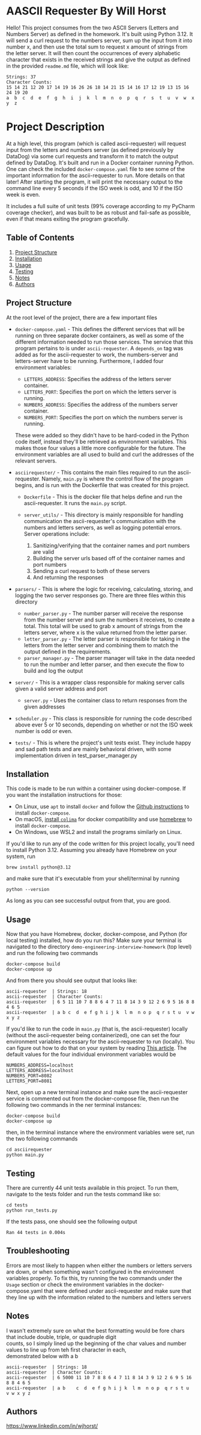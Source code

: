 # AASCII Requester By Will Horst

Hello! This project consumes from the two ASCII Servers (Letters and Numbers Server) as defined in the homework. It's 
built using Python 3.12. It will send a curl request to the numbers server, sum up the input from it into number x, and then use the total sum to 
request x amount of strings from the letter server. It will then count the occurrences of every alphabetic character that exists in the received strings
and give the output as defined in the provided `readme.md` file, which will look like:
```
Strings: 37
Character Counts:
15 14 21 12 20 17 14 19 16 26 26 18 14 21 15 14 16 17 12 19 13 15 16 24 19 20
a  b  c  d  e  f  g  h  i  j  k  l  m  n  o  p  q  r  s  t  u  v  w  x  y  z
```


# Project Description

At a high level, this program (which is called ascii-requester) will request input from the letters and numbers server (as defined 
previously by DataDog) via some curl requests and transform it to match the output defined by DataDog. It's built and 
run in a Docker container running Python. One can check the included `docker-compose.yaml` file to see some of the important 
information for the ascii-requester to run. More details on that later! After starting the program, it will print the necessary
output to the command line every 5 seconds if the ISO week is odd, and 10 if the ISO week is even.

 It includes a full suite of unit tests (99% coverage according to my PyCharm coverage checker), and was built to be as
 robust and fail-safe as possible, even if that means exiting the program gracefully.                                 

## Table of Contents
1. [Project Structure](#project-structure)
2. [Installation](#installation)
2. [Usage](#usage)
5. [Testing](#testing)
6. [Notes](#notes)
7. [Authors](#authors)


## Project Structure

At the root level of the project, there are a few important files
* `docker-compose.yaml` - This defines the different services that will be running on three separate docker containers,
as well as some of the different information needed to run those services. The service that this program pertains to is under 
`ascii-requester`. A `depends_on` tag was added as for the ascii-requester to work, the numbers-server and letters-server
have to be running. Furthermore, I added four environment variables:
  * `LETTERS_ADDRESS`: Specifies the address of the letters server container.
  * `LETTERS_PORT`: Specifies the port on which the letters server is running.
  * `NUMBERS_ADDRESS`: Specifies the address of the numbers server container.
  * `NUMBERS_PORT`: Specifies the port on which the numbers server is running.
                                            
   
  These were added so they didn't have to be hard-coded in the Python code itself, instead they'll be retrieved as 
  environment variables. This makes those four values a little more configurable for the future. The environment variables are 
  all used to build  and curl the addresses of the relevant servers.
                   
* `asciirequester/` - This contains the main files required to run the ascii-requester. Namely, `main.py` is where the control flow of the program begins,
and is run with the Dockerfile that was created for this project.
  * `Dockerfile` - This is the docker file that helps define and run the ascii-requester. It runs the `main.py` script.

  
  * `server_utils/` - This directory is mainly responsible for handling communication the ascii-requester's communication with 
the numbers and letters servers, as well as logging potential errors. Server operations include:  
    1. Sanitizing/verifying that the container names and port numbers are valid 
    2. Building the server urls based off of the container names and port numbers
    3. Sending a curl request to both of these servers
    4. And returning the responses
            

 * `parsers/` - This is where the logic for receiving, calculating, storing, and logging the two server responses go. 
  There are three files within this directory
   * `number_parser.py` - The number parser will receive the response from the number server and sum the numbers 
   it receives, to create a total. This total will be used to grab x amount of strings from the letters server, where 
   x is the value returned from the letter parser.
   * `letter_parser.py` - The letter parser is responsible for taking in the letters from the letter server and 
   combining them to match the output defined in the requirements.
   * `parser_manager.py` - The parser manager will take in the data needed to run the number and letter parser, and 
   then execute the flow to build and log the output

 * `server/` - This is a wrapper class responsible for making server calls given a valid server address and port
   * `server.py` - Uses the container class to return responses from the given addresses
                     

 * `scheduler.py` - This class is responsible for running the code described above ever 5 or 10 seconds, depending on 
whether or not the ISO week number is odd or even.
      
* `tests/` - This is where the project's unit tests exist. They include happy and sad path tests and are mainly 
behavioral driven, with some implementation driven in test_parser_manager.py

## Installation
This code is made to be run within a container using docker-compose. If you want the installation instructions for those:

* On Linux, use `apt` to install `docker` and follow the [Github instructions](https://github.com/docker/compose#linux) to install `docker-compose`.
* On macOS, [install `colima`](https://github.com/abiosoft/colima) for docker compatibility and use [homebrew](https://brew.sh/) to install `docker-compose`.
* On Windows, use WSL2 and install the programs similarly on Linux.

If you'd like to run any of the code written for this project locally, you'll need to install Python 3.12. Assuming you already have Homebrew on your system, run 
 
```brew install python@3.12```

and make sure that it's executable from your shell/terminal by running 

`python --version`

As long as you can see successful output from that, you are good.

## Usage

Now that you have Homebrew, docker, docker-compose, and Python (for local testing) installed, how do you run this? Make 
sure your terminal is navigated to the directory `demo-engineering-interview-homework` (top level) and run the following 
two commands

```
docker-compose build
docker-compose up
```

And from there you should see output that looks like: 

```
ascii-requester  | Strings: 18
ascii-requester  | Character Counts:
ascii-requester  | 6 5 11 10 7 8 8 6 4 7 11 8 14 3 9 12 2 6 9 5 16 8 8 4 6 5
ascii-requester  | a b c  d  e f g h i j k  l m  n o p  q r s t u  v w x y z
```

If you'd like to run the code in `main.py` (that is, the ascii-requester)
locally (without the ascii-requester being containerized), one can set the four environment variables necessary for the ascii-requester 
to run (locally). You can figure out how to do that on your system by reading [This article](https://chlee.co/how-to-setup-environment-variables-for-windows-mac-and-linux/).
The default values for the four individual environment variables would be
```
NUMBERS_ADDRESS=localhost
LETTERS_ADDRESS=localhost
NUMBERS_PORT=8082
LETTERS_PORT=8081  
```

Next, open up a new terminal instance and make sure the ascii-requester service is commented out from the docker-compose file, 
then run the following two commands in the ner terminal instances: 
```
docker-compose build
docker-compose up
```
then, in the terminal instance where the environment variables were set, run the two following commands

```
cd asciirequester
python main.py
```

## Testing
                                           
There are currently 44 unit tests available in this project. To run them, navigate to the tests folder and run the tests command like so:

```
cd tests
python run_tests.py
```
If the tests pass, one should see the following output
```
Ran 44 tests in 0.004s
```

## Troubleshooting
Errors are most likely to happen when either the numbers or letters servers are down, or when something wasn't configured 
in the environment variables properly. To fix this, try running the two commands under the `Usage` section or check the 
environment variables in the docker-compose.yaml that were defined under ascii-requester and make sure that they line 
up with the information related to the numbers and letters servers

                           
## Notes                                                                                                                                                
I wasn't extremely sure on what the best formatting would be fore chars that include double, triple, or quadruple digit                                 
counts, so I simply lined up the beginning of the char values and number values to line up from teh first character in each,                            
demonstrated below with a b   

```
ascii-requester  | Strings: 18                                                          
ascii-requester  | Character Counts:                                                    
ascii-requester  | 6 5000 11 10 7 8 8 6 4 7 11 8 14 3 9 12 2 6 9 5 16 8 8 4 6 5            
ascii-requester  | a b    c  d  e f g h i j k  l m  n o p  q r s t u  v w x y z            
```                                                                                     

## Authors
https://www.linkedin.com/in/wjhorst/

                                                                                                                                          
